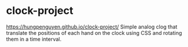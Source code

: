 # clock-project
https://hungpenguyen.github.io/clock-project/
Simple analog clog that translate the positions of each hand on the clock using CSS and rotating them in a time interval.
